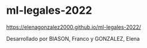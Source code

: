 # ml-legales-2022
https://elenagonzalez2000.github.io/ml-legales-2022/

Desarrollado por BIASON, Franco y GONZALEZ, Elena
